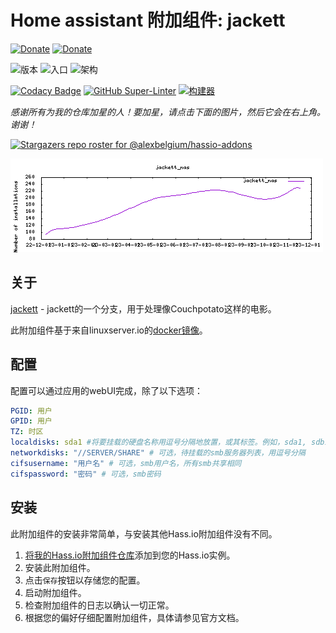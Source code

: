 # Home assistant 附加组件: jackett

[![Donate][donation-badge]](https://www.buymeacoffee.com/alexbelgium)
[![Donate][paypal-badge]](https://www.paypal.com/donate/?hosted_button_id=DZFULJZTP3UQA)

![版本](https://img.shields.io/badge/dynamic/json?label=Version&query=%24.version&url=https%3A%2F%2Fraw.githubusercontent.com%2Falexbelgium%2Fhassio-addons%2Fmaster%2Fjackett%2Fconfig.json)
![入口](https://img.shields.io/badge/dynamic/json?label=Ingress&query=%24.ingress&url=https%3A%2F%2Fraw.githubusercontent.com%2Falexbelgium%2Fhassio-addons%2Fmaster%2Fjackett%2Fconfig.json)
![架构](https://img.shields.io/badge/dynamic/json?color=success&label=Arch&query=%24.arch&url=https%3A%2F%2Fraw.githubusercontent.com%2Falexbelgium%2Fhassio-addons%2Fmaster%2Fjackett%2Fconfig.json)

[![Codacy Badge](https://app.codacy.com/project/badge/Grade/9c6cf10bdbba45ecb202d7f579b5be0e)](https://www.codacy.com/gh/alexbelgium/hassio-addons/dashboard?utm_source=github.com&utm_medium=referral&utm_content=alexbelgium/hassio-addons&utm_campaign=Badge_Grade)
[![GitHub Super-Linter](https://img.shields.io/github/actions/workflow/status/alexbelgium/hassio-addons/weekly-supelinter.yaml?label=Lint%20code%20base)](https://github.com/alexbelgium/hassio-addons/actions/workflows/weekly-supelinter.yaml)
[![构建器](https://img.shields.io/github/actions/workflow/status/alexbelgium/hassio-addons/onpush_builder.yaml?label=Builder)](https://github.com/alexbelgium/hassio-addons/actions/workflows/onpush_builder.yaml)

[donation-badge]: https://img.shields.io/badge/Buy%20me%20a%20coffee%20(no%20paypal)-%23d32f2f?logo=buy-me-a-coffee&style=flat&logoColor=white
[paypal-badge]: https://img.shields.io/badge/Buy%20me%20a%20coffee%20with%20Paypal-0070BA?logo=paypal&style=flat&logoColor=white

_感谢所有为我的仓库加星的人！要加星，请点击下面的图片，然后它会在右上角。谢谢！_

[![Stargazers repo roster for @alexbelgium/hassio-addons](https://raw.githubusercontent.com/alexbelgium/hassio-addons/master/.github/stars2.svg)](https://github.com/alexbelgium/hassio-addons/stargazers)

![下载演变](https://raw.githubusercontent.com/alexbelgium/hassio-addons/master/jackett/stats.png)

## 关于

[jackett](https://github.com/jackett/jackett) - jackett的一个分支，用于处理像Couchpotato这样的电影。

此附加组件基于来自linuxserver.io的[docker镜像](https://github.com/linuxserver/docker-jackett)。

## 配置

配置可以通过应用的webUI完成，除了以下选项：

```yaml
PGID: 用户
GPID: 用户
TZ: 时区
localdisks: sda1 #将要挂载的硬盘名称用逗号分隔地放置，或其标签。例如，sda1, sdb1, MYNAS...
networkdisks: "//SERVER/SHARE" # 可选，待挂载的smb服务器列表，用逗号分隔
cifsusername: "用户名" # 可选，smb用户名，所有smb共享相同
cifspassword: "密码" # 可选，smb密码
```

## 安装

此附加组件的安装非常简单，与安装其他Hass.io附加组件没有不同。

1. [将我的Hass.io附加组件仓库][repository]添加到您的Hass.io实例。
1. 安装此附加组件。
1. 点击`保存`按钮以存储您的配置。
1. 启动附加组件。
1. 检查附加组件的日志以确认一切正常。
1. 根据您的偏好仔细配置附加组件，具体请参见官方文档。

[repository]: https://github.com/alexbelgium/hassio-addons